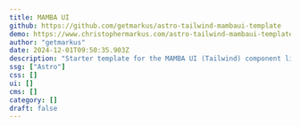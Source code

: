 ```yaml
---
title: MAMBA UI
github: https://github.com/getmarkus/astro-tailwind-mambaui-template
demo: https://www.christophermarkus.com/astro-tailwind-mambaui-template/
author: "getmarkus"
date: 2024-12-01T09:50:35.903Z
description: "Starter template for the MAMBA UI (Tailwind) component library."
ssg: ["Astro"]
css: []
ui: []
cms: []
category: []
draft: false
---
```

